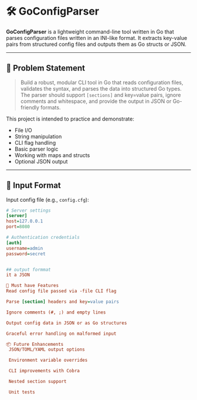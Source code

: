 # 🛠️ GoConfigParser

**GoConfigParser** is a lightweight command-line tool written in Go that parses configuration files written in an INI-like format. It extracts key-value pairs from structured config files and outputs them as Go structs or JSON.

---

## 📌 Problem Statement

> Build a robust, modular CLI tool in Go that reads configuration files, validates the syntax, and parses the data into structured Go types. The parser should support `[sections]` and key=value pairs, ignore comments and whitespace, and provide the output in JSON or Go-friendly formats.

This project is intended to practice and demonstrate:
- File I/O
- String manipulation
- CLI flag handling
- Basic parser logic
- Working with maps and structs
- Optional JSON output

---

## 📄 Input Format

Input config file (e.g., `config.cfg`):

```ini
# Server settings
[server]
host=127.0.0.1
port=8080

# Authentication credentials
[auth]
username=admin
password=secret


## output formmat
it a JSON

🧰 Must have Features
Read config file passed via -file CLI flag

Parse [section] headers and key=value pairs

Ignore comments (#, ;) and empty lines

Output config data in JSON or as Go structures

Graceful error handling on malformed input

📦 Future Enhancements
 JSON/TOML/YAML output options

 Environment variable overrides

 CLI improvements with Cobra

 Nested section support

 Unit tests